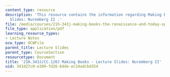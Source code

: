 ```yaml
---
content_type: resource
description: 'This resource contains the information regarding Making Books - Lecture
  Slides: Nuremberg II .'
file: /media/courses/21h-343j-making-books-the-renaissance-and-today-spring-2016/341d27c0e389fd266ddeec24adcbd354_MIT21H_343JS16_NuremII.pdf
file_type: application/pdf
learning_resource_types:
- Lecture Notes
ocw_type: OCWFile
parent_title: Lecture Slides
parent_type: CourseSection
resourcetype: Document
title: '21H.343J/CC.120J Making Books - Lecture Slides: Nuremberg II'
uid: 341d27c0-e389-fd26-6dde-ec24adcbd354
---
```


